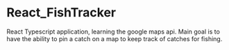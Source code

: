 # React_FishTracker
React Typescript application, learning the google maps api. Main goal is to have the ability to pin a catch on a map to keep track of catches for fishing.
